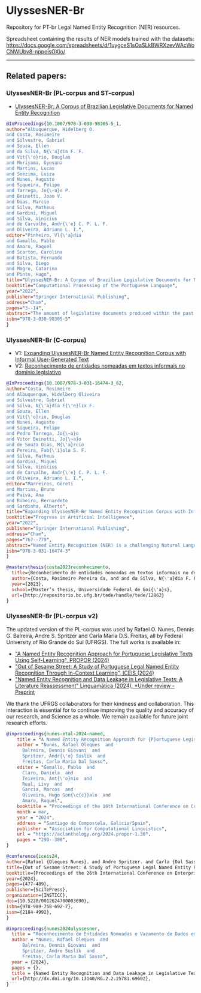 # UlyssesNER-Br
Repository for PT-br Legal Named Entity Recognition (NER) resources.

Spreadsheet containing the results of NER models trained with the datasets: https://docs.google.com/spreadsheets/d/1uygceS1sOaSLkBWRXzevWAcWoCNWUbv8-nppoisOXio/

---

## Related papers:
### UlyssesNER-Br (PL-corpus and ST-corpus)

- [UlyssesNER-Br: A Corpus of Brazilian Legislative Documents for Named Entity Recognition](https://doi.org/10.1007/978-3-030-98305-5_1)
```bibtex
@InProceedings{10.1007/978-3-030-98305-5_1,
author="Albuquerque, Hidelberg O.
and Costa, Rosimeire
and Silvestre, Gabriel
and Souza, Ellen
and da Silva, N{\'a}dia F. F.
and Vit{\'o}rio, Douglas
and Moriyama, Gyovana
and Martins, Lucas
and Soezima, Luiza
and Nunes, Augusto
and Siqueira, Felipe
and Tarrega, Jo{\~a}o P.
and Beinotti, Joao V.
and Dias, Marcio
and Silva, Matheus
and Gardini, Miguel
and Silva, Vinicius
and de Carvalho, Andr{\'e} C. P. L. F.
and Oliveira, Adriano L. I.",
editor="Pinheiro, Vl{\'a}dia
and Gamallo, Pablo
and Amaro, Raquel
and Scarton, Carolina
and Batista, Fernando
and Silva, Diego
and Magro, Catarina
and Pinto, Hugo",
title="UlyssesNER-Br: A Corpus of Brazilian Legislative Documents for Named Entity Recognition",
booktitle="Computational Processing of the Portuguese Language",
year="2022",
publisher="Springer International Publishing",
address="Cham",
pages="3--14",
abstract="The amount of legislative documents produced within the past decade has risen dramatically, making it difficult for law practitioners to consult and update legislation. Named Entity Recognition (NER) systems have the untapped potential to extract information from legal documents, which can improve information retrieval and decision-making processes. We introduce the UlyssesNER-Br, a corpus of Brazilian Legislative Documents for NER with quality baselines. The presented corpus consists of bills and legislative consultations from Brazilian Chamber of Deputies. We implemented Conditional Random Field (CRF) and Hidden Markov Model (HMM) models, and the promising F1-score of 80.8{\%} in the analysis by categories and 81.04{\%} in the analysis by types, was achieved with the CRF model. The entities with the best average F1-score results were ``FUNDlei'' and ``DATA'', and the ones with the worst results were ``EVENTO'' and ``PESSOAgrupoind''. The corpus was also evaluated using a BiLSTM-CRF and Glove architectures provided by the pioneering state-of-the-art paper, achieving F1-score of 76.89{\%} in the analysis by categories and 59.67{\%} in the analysis by types.",
isbn="978-3-030-98305-5"
}
```
### UlyssesNER-Br (C-corpus)
- V1: [Expanding UlyssesNER-Br Named Entity Recognition Corpus with Informal User-Generated Text](https://link.springer.com/chapter/10.1007/978-3-031-16474-3_62)
- V2: [Reconhecimento de entidades nomeadas em textos informais no domínio legislativo](http://repositorio.bc.ufg.br/tede/handle/tede/12862)
```bibtex
@InProceedings{10.1007/978-3-031-16474-3_62,
author="Costa, Rosimeire
and Albuquerque, Hidelberg Oliveira
and Silvestre, Gabriel
and Silva, N{\'a}dia F{\'e}lix F.
and Souza, Ellen
and Vit{\'o}rio, Douglas
and Nunes, Augusto
and Siqueira, Felipe
and Pedro Tarrega, Jo{\~a}o
and Vitor Beinotti, Jo{\~a}o
and de Souza Dias, M{\'a}rcio
and Pereira, Fab{\'i}ola S. F.
and Silva, Matheus
and Gardini, Miguel
and Silva, Vinicius
and de Carvalho, Andr{\'e} C. P. L. F.
and Oliveira, Adriano L. I.",
editor="Marreiros, Goreti
and Martins, Bruno
and Paiva, Ana
and Ribeiro, Bernardete
and Sardinha, Alberto",
title="Expanding UlyssesNER-Br Named Entity Recognition Corpus with Informal User-Generated Text",
booktitle="Progress in Artificial Intelligence",
year="2022",
publisher="Springer International Publishing",
address="Cham",
pages="767--779",
abstract="Named Entity Recognition (NER) is a challenging Natural Language Processing task for a language as rich as Portuguese. When applied in a scenario appropriate to informal language and short texts, the task acquires a new layer of complexity, handling a particular lexicon to the domain in question. In this paper, we expanded the UlyssesNER-Br corpus for NER task with Brazilian Portuguese comments about bills. Additionally, we enriched the annotated set with a formal corpora, in order to analyze whether the combination of formal and informal texts from the same domain could improve NER. Finally, we carry out experiments with a Conditional Random Fields (CRF) model, a Bidirectional LSTM-CRF (BiLSTM-CRF) model, and subsequently, we realized fine-tuning of a language model BERT on NER task with our dataset. We concluded that formal texts helped identification of entities in informal texts. The best model was the fine-tuned BERT which achieved an F1-score of 73.90{\%}, beating the benchmark of related works.",
isbn="978-3-031-16474-3"
}
```
``` bibtex
@mastersthesis{costa2023reconhecimento,
  title={Reconhecimento de entidades nomeadas em textos informais no dom{\'\i}nio legislativo},
  author={Costa, Rosimeire Pereira da, and and da Silva, N{\'a}dia F. F.},
  year={2023},
  school={Master’s thesis, Universidade Federal de Goi{\'a}s},
  url={http://repositorio.bc.ufg.br/tede/handle/tede/12862}
}
```
### UlyssesNER-Br (PL-corpus v2)
The updated version of the PL-corpus was used by Rafael O. Nunes, Dennis G. Balreira, Andre S. Spritzer and Carla Maria D.S. Freitas, all by Federal University of Rio Grande do Sul (UFRGS).
The full works is available in:
- ["A Named Entity Recognition Approach for Portuguese Legislative Texts Using Self-Learning", PROPOR (2024)](https://aclanthology.org/2024.propor-1.30/)
- ["Out of Sesame Street: A Study of Portuguese Legal Named Entity Recognition Through In-Context Learning", ICEIS (2024)](https://doi.org/10.5220/0012624700003690)
- ["Named Entity Recognition and Data Leakage in Legislative Texts: A Literature Reassessment" Linguamática (2024), *Under review - Preprint](http://dx.doi.org/10.13140/RG.2.2.25781.69602)

We thank the UFRGS collaborators for their kindness and collaboration. 
This interaction is essential for to continue improving the quality and accuracy of our research, and Science as a whole. We remain available for future joint research efforts.

``` bibtex
@inproceedings{nunes-etal-2024-named,
    title = "A Named Entity Recognition Approach for {P}ortuguese Legislative Texts Using Self-Learning",
    author = "Nunes, Rafael Oleques  and
      Balreira, Dennis Giovani  and
      Spritzer, Andr{\'e} Suslik  and
      Freitas, Carla Maria Dal Sasso",
    editor = "Gamallo, Pablo  and
      Claro, Daniela  and
      Teixeira, Ant{\'o}nio  and
      Real, Livy  and
      Garcia, Marcos  and
      Oliveira, Hugo Gon{\c{c}}alo  and
      Amaro, Raquel",
    booktitle = "Proceedings of the 16th International Conference on Computational Processing of Portuguese - Vol. 1",
    month = mar,
    year = "2024",
    address = "Santiago de Compostela, Galicia/Spain",
    publisher = "Association for Computational Linguistics",
    url = "https://aclanthology.org/2024.propor-1.30",
    pages = "290--300",
}
```
``` bibtex
@conference{iceis24,
author={Rafael {Oleques Nunes}. and Andre Spritzer. and Carla {Dal Sasso Freitas}. and Dennis Balreira.},
title={Out of Sesame Street: A Study of Portuguese Legal Named Entity Recognition Through In-Context Learning},
booktitle={Proceedings of the 26th International Conference on Enterprise Information Systems - Volume 1: ICEIS},
year={2024},
pages={477-489},
publisher={SciTePress},
organization={INSTICC},
doi={10.5220/0012624700003690},
isbn={978-989-758-692-7},
issn={2184-4992},
}
```
``` bibtex
@inproceedings{nunes2024ulyssesner,
  title = "Reconhecimento de Entidades Nomeadas e Vazamento de Dados em Textos Legislativos: Uma Reavaliação da Literatura",
  author = "Nunes, Rafael Oleques  and
      Balreira, Dennis Giovani  and
      Spritzer, Andre Suslik  and
      Freitas, Carla Maria Dal Sasso",
  year = {2024},
  pages = {},
  title = {Named Entity Recognition and Data Leakage in Legislative Texts: A Literature Reassessment},
  url={http://dx.doi.org/10.13140/RG.2.2.25781.69602},
}```
